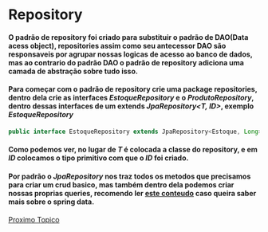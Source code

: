 # Repository

#### O padrão de repository foi criado para substituir o padrão de DAO(Data acess object), repositories assim como seu antecessor DAO são responsaveis por agrupar nossas logicas de acesso ao banco de dados, mas ao contrario do padrão DAO o padrão de repository adiciona uma camada de abstração sobre tudo isso.

#### Para começar com o padrão de repository crie uma package repositories, dentro dela crie as interfaces _EstoqueRepository_ e o _ProdutoRepository_, dentro dessas interfaces de um extends _JpaRepository<T, ID>_, exemplo _EstoqueRepository_
```java
public interface EstoqueRepository extends JpaRepository<Estoque, Long> { }
```
#### Como podemos ver, no lugar de _T_ é colocada a classe do repository, e em _ID_ colocamos o tipo primitivo com que o _ID_ foi criado.

#### Por padrão o _JpaRepository_ nos traz todos os metodos que precisamos para criar um crud basico, mas também dentro dela podemos criar nossas proprias queries, recomendo ler [este conteudo](https://spring.io/projects/spring-data) caso queira saber mais sobre o spring data.

[Proximo Topico](../4-Projeto/listagem-estoque.md)